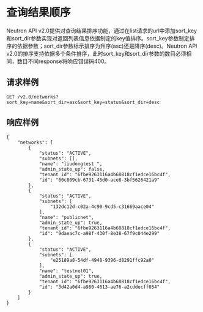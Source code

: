 # 查询结果顺序<a name="zh-cn_topic_0109430489"></a>

Neutron API v2.0提供对查询结果排序功能，通过在list请求的url中添加sort\_key和sort\_dir参数实现对返回列表信息依据制定的key值排序。sort\_key参数制定排序的依据参数；sort\_dir参数标示排序为升序\(asc\)还是降序\(desc\)。Neutron API v2.0的排序支持依据多个条件排序，此时sort\_key和sort\_dir参数的数目必须相同，数目不同response将响应错误码400。

## 请求样例<a name="zh-cn_topic_0049143235_section10739296"></a>

```
GET /v2.0/networks?sort_key=name&sort_dir=asc&sort_key=status&sort_dir=desc
```

## 响应样例<a name="zh-cn_topic_0049143235_section29544808"></a>

```
{
    "networks": [
        {
            "status": "ACTIVE",
            "subnets": [],
            "name": "liudongtest ",
            "admin_state_up": false,
            "tenant_id": "6fbe9263116a4b68818cf1edce16bc4f",
            "id": "60c809cb-6731-45d0-ace8-3bf5626421a9"
        },
        {
            "status": "ACTIVE",
            "subnets": [
                "132dc12d-c02a-4c90-9cd5-c31669aace04"
            ],
            "name": "publicnet",
            "admin_state_up": true,
            "tenant_id": "6fbe9263116a4b68818cf1edce16bc4f",
            "id": "9daeac7c-a98f-430f-8e38-67f9c044e299"
        },
        {
            "status": "ACTIVE",
            "subnets": [
                "e25189a8-54df-4948-9396-d8291ffc92a0"
            ],
            "name": "testnet01",
            "admin_state_up": true,
            "tenant_id": "6fbe9263116a4b68818cf1edce16bc4f",
            "id": "3d42a0d4-a980-4613-ae76-a2cddecff054"
        }
    ]
}
```

